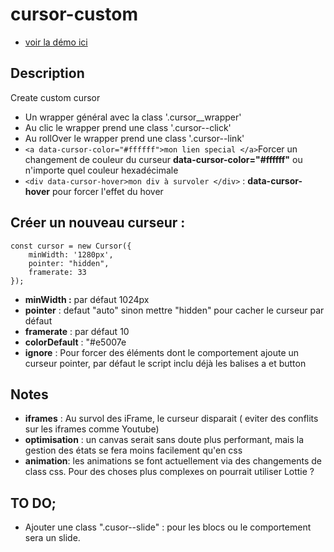 # cursor-custom

- [voir la démo ici](https://codepen.io/bergall/pen/Gbeowe)
## Description
Create custom cursor 

- Un wrapper général avec la class '.cursor__wrapper'
- Au clic le wrapper prend une class '.cursor--click'
- Au rollOver le wrapper prend une class '.cursor--link'
- `<a data-cursor-color="#ffffff">mon lien special </a>`Forcer un changement de couleur du curseur **data-cursor-color="#ffffff"** ou n'importe quel couleur hexadécimale
- `<div data-cursor-hover>mon div à survoler </div>` : **data-cursor-hover** pour forcer l'effet du hover 

## Créer un nouveau curseur : 
	
	const cursor = new Cursor({
		minWidth: '1280px',
		pointer: "hidden",
		framerate: 33
	});
	
- **minWidth :** par défaut  1024px
- **pointer** : defaut "auto" sinon mettre "hidden" pour cacher le curseur par défaut
- **framerate** : par défaut 10 
- **colorDefault** : "#e5007e
- **ignore** : Pour forcer des éléments dont le comportement ajoute un curseur pointer, par défaut le script inclu déjà les balises a et button


## Notes
- **iframes** : Au survol des iFrame, le curseur disparait ( eviter des conflits sur les iframes comme Youtube)
- **optimisation** : un canvas serait sans doute plus performant, mais la gestion des états se fera moins facilement qu'en css
- **animation**: les animations se font actuellement via des changements de class css. Pour des choses plus complexes on pourrait utiliser Lottie ?


## TO DO;
- Ajouter une class ".cusor--slide" : pour les blocs ou le comportement sera un slide.
